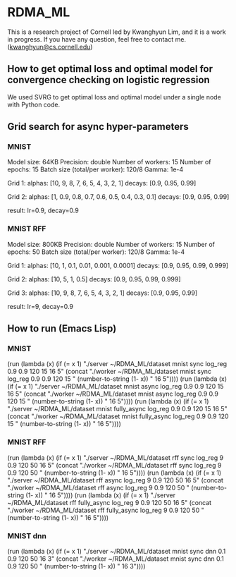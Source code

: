 # RDMA_ML
This is a research project of Cornell led by Kwanghyun Lim, and it is a work in progress.
If you have any question, feel free to contact me. (kwanghyun@cs.cornell.edu)

## How to get optimal loss and optimal model for convergence checking on logistic regression
We used SVRG to get optimal loss and optimal model under a single node with Python code.

## Grid search for async hyper-parameters
### MNIST
Model size: 64KB
Precision: double
Number of workers: 15
Number of epochs: 15
Batch size (total/per worker): 120/8 
Gamma: 1e-4

Grid 1:
alphas: [10, 9, 8, 7, 6, 5, 4, 3, 2, 1]
decays: [0.9, 0.95, 0.99]

Grid 2:
alphas: [1, 0.9, 0.8, 0.7, 0.6, 0.5, 0.4, 0.3, 0.1]
decays: [0.9, 0.95, 0.99]

result: lr=0.9, decay=0.9

### MNIST RFF
Model size: 800KB
Precision: double
Number of workers: 15
Number of epochs: 50
Batch size (total/per worker): 120/8 
Gamma: 1e-4

Grid 1: 
alphas: [10, 1, 0.1, 0.01, 0.001, 0.0001]
decays: [0.9, 0.95, 0.99, 0.999]

Grid 2: 
alphas: [10, 5, 1, 0.5]
decays: [0.9, 0.95, 0.99, 0.999]

Grid 3: 
alphas: [10, 9, 8, 7, 6, 5, 4, 3, 2, 1]
decays: [0.9, 0.95, 0.99]

result: lr=9, decay=0.9

## How to run (Emacs Lisp)
### MNIST
(run (lambda (x) (if (= x 1) "./server ~/RDMA_ML/dataset mnist sync log_reg 0.9 0.9 120 15 16 5" (concat "./worker ~/RDMA_ML/dataset mnist sync log_reg 0.9 0.9 120 15 " (number-to-string (1- x)) " 16 5"))))
(run (lambda (x) (if (= x 1) "./server ~/RDMA_ML/dataset mnist async log_reg 0.9 0.9 120 15 16 5" (concat "./worker ~/RDMA_ML/dataset mnist async log_reg 0.9 0.9 120 15 " (number-to-string (1- x)) " 16 5"))))
(run (lambda (x) (if (= x 1) "./server ~/RDMA_ML/dataset mnist fully_async log_reg 0.9 0.9 120 15 16 5" (concat "./worker ~/RDMA_ML/dataset mnist fully_async log_reg 0.9 0.9 120 15 " (number-to-string (1- x)) " 16 5"))))
### MNIST RFF
(run (lambda (x) (if (= x 1) "./server ~/RDMA_ML/dataset rff sync log_reg 9 0.9 120 50 16 5" (concat "./worker ~/RDMA_ML/dataset rff sync log_reg 9 0.9 120 50 " (number-to-string (1- x)) " 16 5"))))
(run (lambda (x) (if (= x 1) "./server ~/RDMA_ML/dataset rff async log_reg 9 0.9 120 50 16 5" (concat "./worker ~/RDMA_ML/dataset rff async log_reg 9 0.9 120 50 " (number-to-string (1- x)) " 16 5"))))
(run (lambda (x) (if (= x 1) "./server ~/RDMA_ML/dataset rff fully_async log_reg 9 0.9 120 50 16 5" (concat "./worker ~/RDMA_ML/dataset rff fully_async log_reg 9 0.9 120 50 " (number-to-string (1- x)) " 16 5"))))

### MNIST dnn
(run (lambda (x) (if (= x 1) "./server ~/RDMA_ML/dataset mnist sync dnn 0.1 0.9 120 50 16 3" (concat "./worker ~/RDMA_ML/dataset mnist sync dnn 0.1 0.9 120 50 " (number-to-string (1- x)) " 16 3"))))
